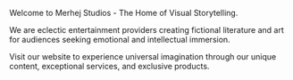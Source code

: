 Welcome to Merhej Studios - The Home of Visual Storytelling.

We are eclectic entertainment providers creating fictional literature and art for audiences seeking emotional and intellectual immersion.

Visit our website to experience universal imagination through our unique content, exceptional services, and exclusive products.
